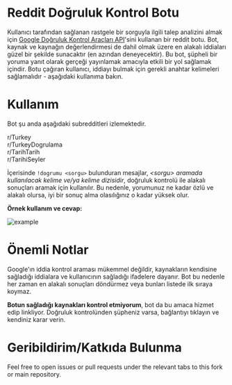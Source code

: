 # Reddit Doğruluk Kontrol Botu

Kullanıcı tarafından sağlanan rastgele bir sorguyla ilgili talep analizini almak için [Google Doğruluk Kontrol Araçları API](https://developers.google.com/fact-check/tools/api/)'sini kullanan bir reddit botu. Bot, kaynak ve kaynağın değerlendirmesi de dahil olmak üzere en alakalı iddiaları güzel bir şekilde sunacaktır (en azından deneyecektir). Bu bot, şüpheli bir yoruma yanıt olarak gerçeği yayınlamak amacıyla etkili bir yol sağlamak içindir. Botu çağıran kullanıcı, iddiayı bulmak için gerekli anahtar kelimeleri sağlamalıdır - aşağıdaki kullanıma bakın.

# Kullanım
Bot şu anda aşağıdaki subredditleri izlemektedir.

r/Turkey<br/>
r/TurkeyDogrulama<br/>
r/TarihTarih<br/>
r/TarihiSeyler<br/>

İçerisinde `!dogrumu <sorgu>` bulunduran mesajlar, *\<sorgu> aramada kullanılacak kelime ve/ya kelime dizisidir*, doğruluk kontrolü ile alakalı sonuçları aramak için kullanılır. Bu nedenle, yorumunuz ne kadar özlü ve alakalı olursa, iyi bir sonuç alma olasılığınız o kadar yüksek olur.

**Örnek kullanım ve cevap:**

![example](bot_example.PNG)

# Önemli Notlar

Google'ın iddia kontrol araması mükemmel değildir, kaynakların kendisine sağladığı iddialara ve kullanıcının sağladığı ifadelere dayanır. Bot bu nedenle her zaman en alakalı sonuçları döndürmez veya bunları listede ilk sıraya koymaz.

**Botun sağladığı kaynakları kontrol etmiyorum**, bot da bu amaca hizmet edip linkliyor. Doğruluk kontrolünden şüpheniz varsa, bağlantıyı tıklayın ve kendiniz karar verin.

# Geribildirim/Katkıda Bulunma
Feel free to open issues or pull requests under the relevant tabs to this fork or main repository.
